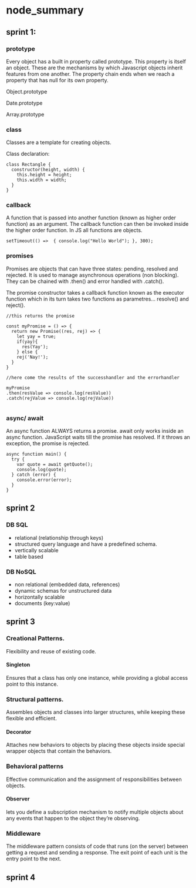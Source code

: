 # node_summary

## sprint 1:

### prototype

Every object has a built in property called prototype. 
This property is itself an object. These are the mechanisms by which Javascript objects inherit features from one another.
The property chain ends when we reach a property that has null for its own property.

Object.prototype

Date.prototype

Array.prototype

### class

Classes are a template for creating objects.

Class declaration:
```
class Rectangle {
  constructor(height, width) {
    this.height = height;
    this.width = width;
  }
}
```



### callback

A function that is passed into another function (known as higher order function) as an argument.
The callback function can then be invoked inside the higher order function.
In JS all functions are objects. 
```
setTimeout(() =>  { console.log("Hello World"); }, 300); 
```
### promises

Promises are objects that can have three states: pending, resolved and rejected. 
It is used to manage asynchronous operations (non blocking).
They can be chained with .then() and error handled with .catch().

The promise constructor takes a callback function known as the executor function which in its turn takes two functions as parametres... resolve() and reject().

```
//this returns the promise

const myPromise = () => {
  return new Promise((res, rej) => {
    let yay = true;
    if(yay){
      res(Yay');
    } else {
    rej('Nay!');
  }
}

//here come the results of the successhandler and the errorhandler

myPromise
.then(resValue => console.log(resValue))
.catch(rejValue => console.log(rejValue))


```

### async/ await

An async function ALWAYS returns a promise. 
await only works inside an async function.
JavaScript waits till the promise has resolved.
If it throws an exception, the promise is rejected.
```
async function main() {
  try {
    var quote = await getQuote();
    console.log(quote);
  } catch (error) {
    console.error(error);
  }
}
```
## sprint 2

### DB SQL

- relational (relationship through keys)
- structured query language and have a predefined schema.
- vertically scalable
- table based

### DB NoSQL

- non relational (embedded data, references)
- dynamic schemas for unstructured data 
- horizontally scalable
- documents (key:value)

## sprint 3

### Creational Patterns.
Flexibility and reuse of existing code.

#### Singleton
Ensures that a class has only one instance, while providing a global access point to this instance.

### Structural patterns.
Assembles objects and classes into larger structures, 
while keeping these flexible and efficient.

#### Decorator
Attaches new behaviors to objects by placing these objects inside special wrapper objects that contain the behaviors.

### Behavioral patterns
Effective communication and the assignment of responsibilities between objects.

#### Observer 
lets you define a subscription mechanism to notify multiple objects about any events that happen to the object they’re observing.

### Middleware
The middleware pattern consists of code that runs (on the server) between getting a request and sending a response. The exit point of each unit is the entry point to the next.

## sprint 4


